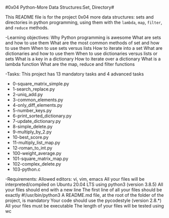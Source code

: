 #0x04 Python-More Data Structures:Set, Directory#

This README file is for the project 0x04 more data structures: sets and directories in python programming, using them
with the `lambda`, `map`, `filter`, and `reduce` methods.

-Learning objectives:
Why Python programming is awesome
What are sets and how to use them
What are the most common methods of set and how to use them
When to use sets versus lists
How to iterate into a set
What are dictionaries and how to use them
When to use dictionaries versus lists or sets
What is a key in a dictionary
How to iterate over a dictionary
What is a lambda function
What are the map, reduce and filter functions

-Tasks:
This project has 13 mandatory tasks and 4 advanced tasks
  * 0-square_matrix_simple.py
  * 1-search_replace.py
  * 2-uniq_add.py
  * 3-common_elements.py
  * 4-only_diff_elements.py
  * 5-number_keys.py
  * 6-print_sorted_dictionary.py
  * 7-update_dictionary.py
  * 8-simple_delete.py
  * 9-multiply_by_2.py
  * 10-best_score.py
  * 11-multiply_list_map.py
  * 12-roman_to_int.py
  * 100-weight_average.py
  * 101-square_matrix_map.py
  * 102-complex_delete.py
  * 103-python.c

-Requirements:
Allowed editors: vi, vim, emacs
All your files will be interpreted/compiled on Ubuntu 20.04 LTS using python3 (version 3.8.5)
All your files should end with a new line
The first line of all your files should be exactly #!/usr/bin/python3
A README.md file, at the root of the folder of the project, is mandatory
Your code should use the pycodestyle (version 2.8.*)
All your files must be executable
The length of your files will be tested using wc
